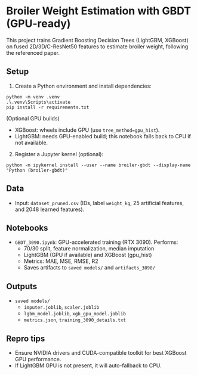 # Broiler Weight Estimation with GBDT (GPU-ready)

This project trains Gradient Boosting Decision Trees (LightGBM, XGBoost) on fused 2D/3D/C-ResNet50 features to estimate broiler weight, following the referenced paper.

## Setup

1) Create a Python environment and install dependencies:

```
python -m venv .venv
.\.venv\Scripts\activate
pip install -r requirements.txt
```

(Optional GPU builds)
- XGBoost: wheels include GPU (use `tree_method=gpu_hist`).
- LightGBM: needs GPU-enabled build; this notebook falls back to CPU if not available.

2) Register a Jupyter kernel (optional):
```
python -m ipykernel install --user --name broiler-gbdt --display-name "Python (broiler-gbdt)"
```

## Data
- Input: `dataset_pruned.csv` (IDs, label `weight_kg`, 25 artificial features, and 2048 learned features).

## Notebooks
- `GBDT_3090.ipynb`: GPU-accelerated training (RTX 3090). Performs:
  - 70/30 split, feature normalization, median imputation
  - LightGBM (GPU if available) and XGBoost (gpu_hist)
  - Metrics: MAE, MSE, RMSE, R2
  - Saves artifacts to `saved models/` and `artifacts_3090/`

## Outputs
- `saved models/`
  - `imputer.joblib`, `scaler.joblib`
  - `lgbm_model.joblib`, `xgb_gpu_model.joblib`
  - `metrics.json`, `training_3090_details.txt`

## Repro tips
- Ensure NVIDIA drivers and CUDA-compatible toolkit for best XGBoost GPU performance.
- If LightGBM GPU is not present, it will auto-fallback to CPU.
